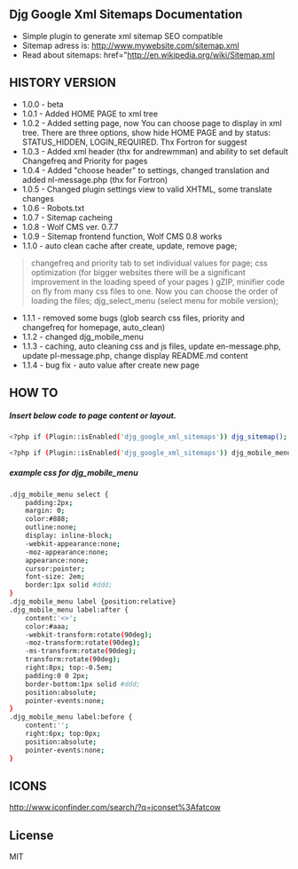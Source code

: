 Djg Google Xml Sitemaps Documentation
----
* Simple plugin to generate xml sitemap SEO compatible
* Sitemap adress is: http://www.mywebsite.com/sitemap.xml
* Read about sitemaps: href="http://en.wikipedia.org/wiki/Sitemap.xml

HISTORY VERSION
----
* 1.0.0    - beta
* 1.0.1	- Added HOME PAGE to xml tree
* 1.0.2	- Added setting page, now You can choose page to display in xml tree. There are three options, show hide HOME PAGE and by status: STATUS_HIDDEN, LOGIN_REQUIRED. Thx Fortron for suggest
* 1.0.3	- Added xml header (thx for andrewmman) and ability to set default Changefreq and Priority for pages
* 1.0.4	- Added "choose header" to settings, changed translation and added nl-message.php (thx for Fortron)
* 1.0.5	- Changed plugin settings view to valid XHTML, some translate changes
* 1.0.6	- Robots.txt
* 1.0.7	- Sitemap cacheing
* 1.0.8	- Wolf CMS ver. 0.7.7
* 1.0.9	- Sitemap frontend function, Wolf CMS 0.8 works
* 1.1.0	- auto clean cache after create, update, remove page;
> changefreq and priority tab to set individual values for page;
> css optimization (for bigger websites there will be a significant improvement in the loading speed of your pages ) gZIP, minifier code on fly from many css files to one. Now you can choose the order of loading the files; djg_select_menu (select menu for mobile version);
* 1.1.1 - removed some bugs (glob search css files, priority and changefreq for homepage, auto_clean)
* 1.1.2 - changed djg_mobile_menu
* 1.1.3 - caching, auto cleaning css and js files, update en-message.php, update pl-message.php, change display README.md content
* 1.1.4 - bug fix - auto value after create new page

HOW TO
----

##### Insert below code to page content or layout.
```sh
<?php if (Plugin::isEnabled('djg_google_xml_sitemaps')) djg_sitemap(); ?>;
```
```sh
<?php if (Plugin::isEnabled('djg_google_xml_sitemaps')) djg_mobile_menu($this); ?>;
```
##### example css for djg_mobile_menu
```sh
.djg_mobile_menu select {
    padding:2px;
    margin: 0;
    color:#888;
    outline:none;
    display: inline-block;
    -webkit-appearance:none;
    -moz-appearance:none;
    appearance:none;
    cursor:pointer;
	font-size: 2em;
	border:1px solid #ddd;
}
.djg_mobile_menu label {position:relative}
.djg_mobile_menu label:after {
    content:'<>';
    color:#aaa;
    -webkit-transform:rotate(90deg);
    -moz-transform:rotate(90deg);
    -ms-transform:rotate(90deg);
    transform:rotate(90deg);
    right:8px; top:-0.5em;
    padding:0 0 2px;
    border-bottom:1px solid #ddd;
    position:absolute;
    pointer-events:none;
}
.djg_mobile_menu label:before {
    content:'';
    right:6px; top:0px;
    position:absolute;
    pointer-events:none;
}
```
ICONS
----
http://www.iconfinder.com/search/?q=iconset%3Afatcow

License
----
MIT